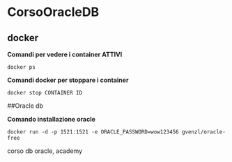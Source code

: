 # CorsoOracleDB

## docker

**Comandi per vedere i container ATTIVI**
```
docker ps
```
**Comandi docker per stoppare i container**

```
docker stop CONTAINER ID
```

##Oracle db

**Comando installazione oracle**

```
docker run -d -p 1521:1521 -e ORACLE_PASSWORD=wow123456 gvenzl/oracle-free
```


corso db oracle, academy
